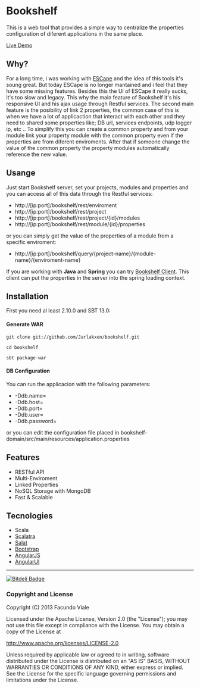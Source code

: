 Bookshelf 
=============

This is a web tool that provides a simple way to centralize the properties configuration of diferent applications in the same place.

[Live Demo](https://bookshelf-scala.herokuapp.com/bookshelf/home)

## Why?

For a long time, i was working with [ESCape](https://code.google.com/p/escservesconfig/) and the idea of this tools it's soung great. But today ESCape is no longer mantained and i feel that they have some missing features. Besides this the UI of ESCape it really sucks, it's too slow and legacy.
This why the main feature of Bookshelf it's his responsive UI and his ajax usage through Restful services. The second main feature is the posibility of link 2 properties, the common case of this is when we have a lot of applicaction that interact with each other and they need to shared some properties like; DB url, services endpoints, udp logger ip, etc ..
To simplify this you can create a common property and from your module link your property module with the common property even if the properties are from diferent enviroments. After that if someone change the value of the common property the property modules automatically reference the new value.

## Usange

Just start Bookshelf server, set your projects, modules and properties and you can access all of this data through the Restful services:

* http://[ip:port]/bookshelf/rest/enviroment
* http://[ip:port]/bookshelf/rest/project
* http://[ip:port]/bookshelf/rest/project/{id}/modules
* http://[ip:port]/bookshelf/rest/module/{id}/properties

or you can simply get the value of the properties of a module from a specific enviroment:

* http://[ip:port]/bookshelf/query/{project-name}/{module-name}/{enviroment-name}

If you are working with **Java** and **Spring** you can try [Bookshelf Client](https://github.com/Jarlakxen/bookshelf-client). This client can put the properties in the server into the spring loading context.


## Installation

First you need al least 2.10.0 and SBT 13.0:

#### Generate WAR

```
git clone git://github.com/Jarlakxen/bookshelf.git

cd bookshelf

sbt package-war
```

#### DB Configuration

You can run the applicacion with the following parameters:

* -Ddb.name=
* -Ddb.host=
* -Ddb.port=
* -Ddb.user= 
* -Ddb.password=

or you can edit the configuration file placed in bookshelf-domain/src/main/resources/application.properties

## Features

* RESTful API
* Multi-Enviroment
* Linked Properties
* NoSQL Storage with MongoDB
* Fast & Scalable

## Tecnologies

* Scala
* [Scalatra](http://www.scalatra.org/)
* [Salat](https://github.com/novus/salat)
* [Bootstrap](http://twitter.github.com/bootstrap/)
* [AngularJS](http://angularjs.org/)
* [AngularUI](http://angular-ui.github.com/)

---

[![Bitdeli Badge](https://d2weczhvl823v0.cloudfront.net/Jarlakxen/bookshelf/trend.png)](https://bitdeli.com/free "Bitdeli Badge")

### Copyright and License

Copyright (C) 2013 Facundo Viale


Licensed under the Apache License, Version 2.0 (the "License");
you may not use this file except in compliance with the License.
You may obtain a copy of the License at

  http://www.apache.org/licenses/LICENSE-2.0

Unless required by applicable law or agreed to in writing, software
distributed under the License is distributed on an "AS IS" BASIS,
WITHOUT WARRANTIES OR CONDITIONS OF ANY KIND, either express or implied.
See the License for the specific language governing permissions and
limitations under the License.
